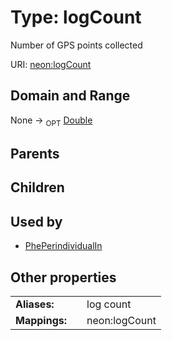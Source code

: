 
# Type: logCount


Number of GPS points collected

URI: [neon:logCount](https://data.neonscience.org/logCount)


## Domain and Range

None ->  <sub>OPT</sub> [Double](types/Double.md)

## Parents


## Children


## Used by

 * [PhePerindividualIn](PhePerindividualIn.md)

## Other properties

|  |  |  |
| --- | --- | --- |
| **Aliases:** | | log count |
| **Mappings:** | | neon:logCount |

